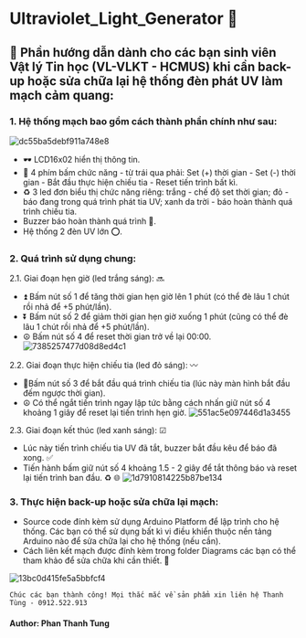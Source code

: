 # Ultraviolet_Light_Generator 💜
## 🔰 Phần hướng dẫn dành cho các bạn sinh viên Vật lý Tin học (VL-VLKT - HCMUS) khi cần back-up hoặc sửa chữa lại hệ thống đèn phát UV làm mạch cảm quang:

### 1. Hệ thống mạch bao gồm cách thành phần chính như sau:
![dc55ba5debf911a748e8](https://user-images.githubusercontent.com/48848418/82749121-3b7d1400-9dd1-11ea-81ab-31fda68828cb.jpg)
- 🕶 LCD16x02 hiển thị thông tin.
- 💠 4 phím bấm chức năng - từ trái qua phải: Set (+) thời gian - Set (-) thời gian - Bắt đầu thực hiện chiếu tia - Reset tiến trình bất kì.
- ♻ 3 led đơn biểu thị chức năng riêng: trắng - chế độ set thời gian; đỏ - báo đang trong quá trình phát tia UV; xanh da trời - báo hoàn thành quá trình chiếu tia.
- Buzzer báo hoàn thành quá trình 💢.
- Hệ thống 2 đèn UV lớn ⭕.

### 2. Quá trình sử dụng chung:
2.1. Giai đoạn hẹn giờ (led trắng sáng): 🔜
- ⏫ Bấm nút số 1 để tăng thời gian hẹn giờ lên 1 phút (có thể đè lâu 1 chút rồi nhả để +5 phút/lần).
- ⏬ Bấm nút số 2 để giảm thời gian hẹn giờ xuống 1 phút (cũng có thể đè lâu 1 chút rồi nhả để +5 phút/lần).
- ☮ Bấm nút số 4 để reset thời gian trở về lại 00:00.
![7385257477d08d8ed4c1](https://user-images.githubusercontent.com/48848418/82749137-59e30f80-9dd1-11ea-8fbb-12e0ff77407e.jpg)

2.2. Giai đoạn thực hiện chiếu tia (led đỏ sáng): 〰
- 🔱Bấm nút số 3 để bắt đầu quá trình chiếu tia (lúc này màn hình bắt đầu đếm ngược thời gian).
- ☮ Có thể ngắt tiến trình ngay lập tức bằng cách nhấn giữ nút số 4 khoảng 1 giây để reset lại tiến trình hẹn giờ.
![551ac5e097446d1a3455](https://user-images.githubusercontent.com/48848418/82749139-5c456980-9dd1-11ea-8874-46c7fa96e555.jpg)

2.3. Giai đoạn kết thúc (led xanh sáng): ☑
- Lúc này tiến trình chiếu tia UV đã tắt, buzzer bắt đầu kêu để báo đã xong. ✅
- Tiến hành bấm giữ nút số 4 khoảng 1.5 - 2 giây để tắt thông báo và reset lại tiến trình ban đầu. ♻ 🌐
![1d7910814225b87be134](https://user-images.githubusercontent.com/48848418/82749140-5ea7c380-9dd1-11ea-8e22-48c123057ab6.jpg)

### 3. Thực hiện back-up hoặc sửa chữa lại mạch:
- Source code đính kèm sử dụng Arduino Platform để lập trình cho hệ thống. Các bạn có thể sử dụng bất kì vi điều khiển thuộc nền tảng Arduino nào để sửa chữa lại cho hệ thống (nếu cần).
- Cách liên kết mạch được đính kèm trong folder Diagrams các bạn có thể tham khảo để sửa chữa khi cần thiết. 💌

![13bc0d415fe5a5bbfcf4](https://user-images.githubusercontent.com/48848418/82749157-7aab6500-9dd1-11ea-8caf-159532521c4f.jpg)

`` Chúc các bạn thành công! Mọi thắc mắc về sản phẩm xin liên hệ Thanh Tùng - 0912.522.913 ``

#### Author: Phan Thanh Tung
